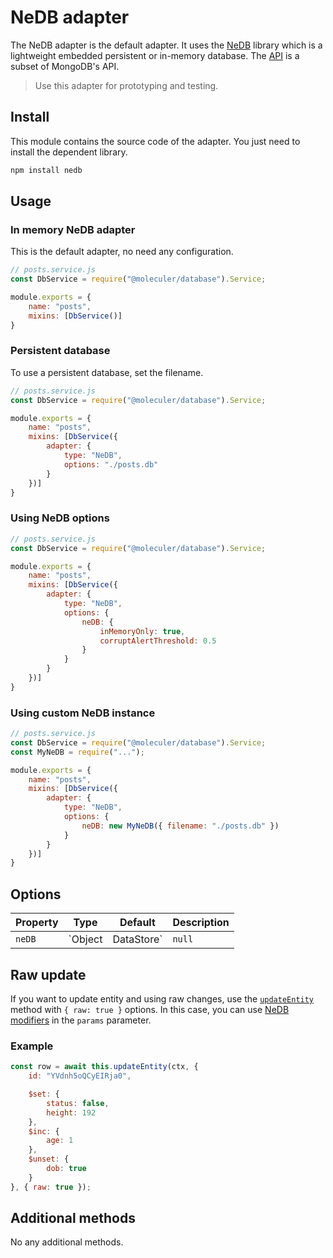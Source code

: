 # NeDB adapter
The NeDB adapter is the default adapter. It uses the [NeDB](https://github.com/louischatriot/nedb) library which is a lightweight embedded persistent or in-memory database. The [API](https://github.com/louischatriot/nedb#api) is a subset of MongoDB's API.

> Use this adapter for prototyping and testing.

## Install
This module contains the source code of the adapter. You just need to install the dependent library.

```bash
npm install nedb
```

## Usage

### In memory NeDB adapter
This is the default adapter, no need any configuration.

```js
// posts.service.js
const DbService = require("@moleculer/database").Service;

module.exports = {
    name: "posts",
    mixins: [DbService()]
}
```

### Persistent database
To use a persistent database, set the filename.
```js
// posts.service.js
const DbService = require("@moleculer/database").Service;

module.exports = {
    name: "posts",
    mixins: [DbService({
        adapter: {
            type: "NeDB",
            options: "./posts.db"
        }
    })]
}
```

### Using NeDB options
```js
// posts.service.js
const DbService = require("@moleculer/database").Service;

module.exports = {
    name: "posts",
    mixins: [DbService({
        adapter: {
            type: "NeDB",
            options: {
                neDB: {
                    inMemoryOnly: true,
                    corruptAlertThreshold: 0.5
                }
            }
        }
    })]
}
```

### Using custom NeDB instance
```js
// posts.service.js
const DbService = require("@moleculer/database").Service;
const MyNeDB = require("...");

module.exports = {
    name: "posts",
    mixins: [DbService({
        adapter: {
            type: "NeDB",
            options: {
                neDB: new MyNeDB({ filename: "./posts.db" })
            }
        }
    })]
}
```

## Options
| Property | Type | Default | Description |
| -------- | ---- | ------- | ----------- |
| `neDB` | `Object|DataStore` | `null` |  [NeDB constructor options](https://github.com/louischatriot/nedb#creatingloading-a-database). If it's a `DataStore` instance, it uses it instead of creating a new one.  |


## Raw update
If you want to update entity and using raw changes, use the [`updateEntity`](../README.md#updateentity) method with `{ raw: true }` options. In this case, you can use [NeDB modifiers](https://github.com/louischatriot/nedb#updating-documents) in the `params` parameter.

### Example
```js
const row = await this.updateEntity(ctx, {
    id: "YVdnh5oQCyEIRja0",

    $set: {
        status: false,
        height: 192
    },
    $inc: {
        age: 1
    },
    $unset: {
        dob: true
    }
}, { raw: true });
```

## Additional methods
No any additional methods.

